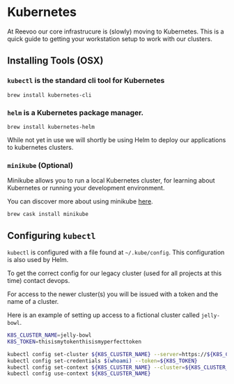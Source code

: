# Kubernetes

At Reevoo our core infrastrucure is (slowly) moving to Kubernetes. This is a quick guide to getting your workstation setup to work with our clusters.

## Installing Tools (OSX)

### `kubectl` is the standard cli tool for Kubernetes

```
brew install kubernetes-cli
```

### `helm` is a Kubernetes package manager.


```
brew install kubernetes-helm
```

While not yet in use we will shortly be using Helm to deploy our applications to kubernetes clusters.

### `minikube` (Optional)

Minikube allows you to run a local Kubernetes cluster, for learning about Kubernetes or running your development environment.

You can discover more about using minikube [here](https://github.com/kubernetes/minikube).

```
brew cask install minikube
```

## Configuring `kubectl`

`kubectl` is configured with a file found at `~/.kube/config`. This configuration is also used by Helm.

To get the correct config for our legacy cluster (used for all projects at this time) contact devops.

For access to the newer cluster(s) you will be issued with a token and the name of a cluster.

Here is an example of setting up access to a fictional cluster called `jelly-bowl`.

```bash
K8S_CLUSTER_NAME=jelly-bowl
K8S_TOKEN=thisismytokenthisismyperfecttoken

kubectl config set-cluster ${K8S_CLUSTER_NAME} --server=https://${K8S_CLUSTER_NAME}.kubernetes.reevoocloud.com
kubectl config set-credentials $(whoami) --token=${K8S_TOKEN}
kubectl config set-context ${K8S_CLUSTER_NAME} --cluster=${K8S_CLUSTER_NAME} --user=$(whoami)
kubectl config use-context ${K8S_CLUSTER_NAME}
```

